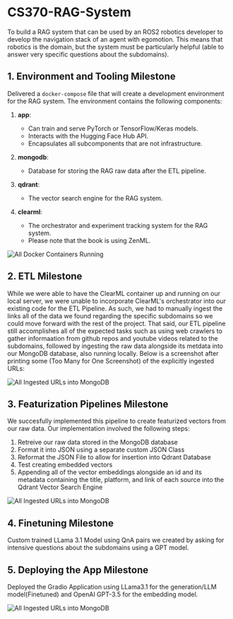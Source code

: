 # CS370-RAG-System

To build a RAG system that can be used by an ROS2 robotics developer to develop the navigation stack of an agent with egomotion. This means that robotics is the domain, but the system must be particularly helpful (able to answer very specific questions about the subdomains).

## 1. Environment and Tooling Milestone

Delivered a `docker-compose` file that will create a development environment for the RAG system. The environment contains the following components:

1. **app**:  
   - Can train and serve PyTorch or TensorFlow/Keras models.  
   - Interacts with the Hugging Face Hub API.  
   - Encapsulates all subcomponents that are not infrastructure.

2. **mongodb**:  
   - Database for storing the RAG raw data after the ETL pipeline.

3. **qdrant**:  
   - The vector search engine for the RAG system.

4. **clearml**:  
   - The orchestrator and experiment tracking system for the RAG system.  
   - Please note that the book is using ZenML.

![All Docker Containers Running]("Screenshots/dockerps.png")

## 2. ETL Milestone

While we were able to have the ClearML container up and running on our local server, we were unable to incorporate ClearML's orchestrator into our existing code for the ETL Pipeline. As such, we had to manually ingest the links all of the data we found regarding the specific subdomains so we could move forward with the rest of the project. That said, our ETL pipeline still accomplishes all of the expected tasks such as using web crawlers to gather informaation from github repos and youtube videos related to the subdomains, followed by ingesting the raw data alongside its metdata into our MongoDB database, also running locally. Below is a screenshot after printing some (Too Many for One Screenshot) of the explicitly ingested URLs:

![All Ingested URLs into MongoDB]("Screenshots/ingestedUrls.png")

## 3. Featurization Pipelines Milestone

We succesfully implemented this pipeline to create featurized vectors from our raw data. Our implementation involved the following steps:

1. Retreive our raw data stored in the MongoDB database
2. Format it into JSON using a separate custom JSON Class
3. Reformat the JSON File to allow for insertion into Qdrant Database
4. Test creating embedded vectors
5. Appending all of the vector embeddings alongside an id and its metadata containing the title, platform, and link of each source into the Qdrant Vector Search Engine

![All Ingested URLs into MongoDB]("Screenshots/qdrant_ingest.png")

## 4. Finetuning Milestone
Custom trained LLama 3.1 Model using QnA pairs we created by asking for intensive questions about the subdomains using a GPT model. 

## 5. Deploying the App Milestone
Deployed the Gradio Application using LLama3.1 for the generation/LLM model(Finetuned) and OpenAI GPT-3.5 for the embedding model.

![All Ingested URLs into MongoDB]("Screenshots/gradioImage.png")
